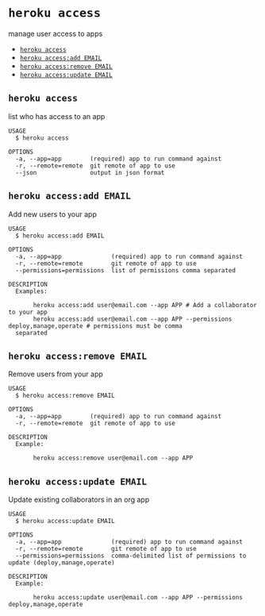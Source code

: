 `heroku access`
===============

manage user access to apps

* [`heroku access`](#heroku-access)
* [`heroku access:add EMAIL`](#heroku-accessadd-email)
* [`heroku access:remove EMAIL`](#heroku-accessremove-email)
* [`heroku access:update EMAIL`](#heroku-accessupdate-email)

## `heroku access`

list who has access to an app

```
USAGE
  $ heroku access

OPTIONS
  -a, --app=app        (required) app to run command against
  -r, --remote=remote  git remote of app to use
  --json               output in json format
```

## `heroku access:add EMAIL`

Add new users to your app

```
USAGE
  $ heroku access:add EMAIL

OPTIONS
  -a, --app=app              (required) app to run command against
  -r, --remote=remote        git remote of app to use
  --permissions=permissions  list of permissions comma separated

DESCRIPTION
  Examples:

       heroku access:add user@email.com --app APP # Add a collaborator to your app
       heroku access:add user@email.com --app APP --permissions deploy,manage,operate # permissions must be comma 
  separated
```

## `heroku access:remove EMAIL`

Remove users from your app

```
USAGE
  $ heroku access:remove EMAIL

OPTIONS
  -a, --app=app        (required) app to run command against
  -r, --remote=remote  git remote of app to use

DESCRIPTION
  Example:

       heroku access:remove user@email.com --app APP
```

## `heroku access:update EMAIL`

Update existing collaborators in an org app

```
USAGE
  $ heroku access:update EMAIL

OPTIONS
  -a, --app=app              (required) app to run command against
  -r, --remote=remote        git remote of app to use
  --permissions=permissions  comma-delimited list of permissions to update (deploy,manage,operate)

DESCRIPTION
  Example:

       heroku access:update user@email.com --app APP --permissions deploy,manage,operate
```
